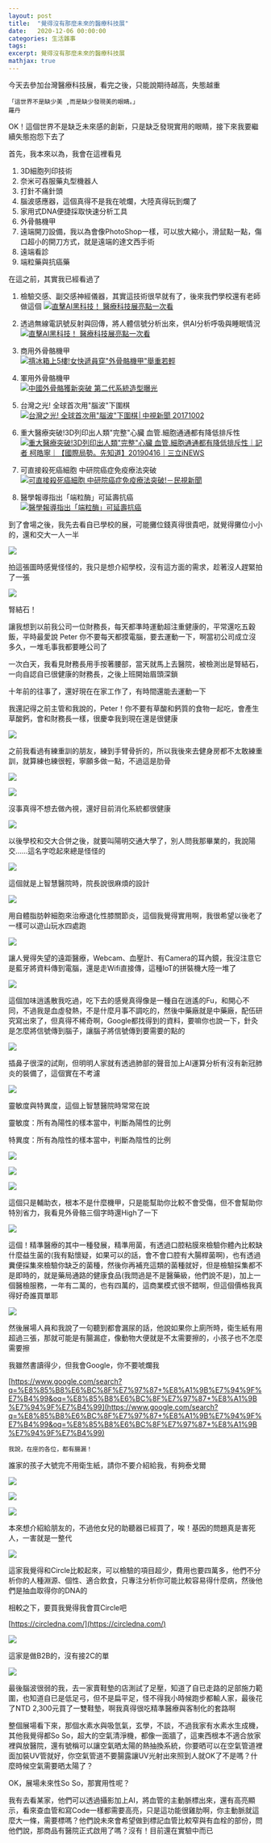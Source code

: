 ```yaml
---
layout: post
title:  "覺得沒有那麼未來的醫療科技展"
date:   2020-12-06 00:00:00
categories: 生活雜事
tags: 
excerpt: 覺得沒有那麼未來的醫療科技展
mathjax: true
---
```


今天去參加台灣醫療科技展，看完之後，只能說期待越高，失態越重

```
「這世界不是缺少美 ,而是缺少發現美的眼睛。」
羅丹
```

OK！這個世界不是缺乏未來感的創新，只是缺乏發現實用的眼睛，接下來我要繼續失態抱怨下去了

首先，我本來以為，我會在這裡看見
1. 3D細胞列印技術
2. 奈米可吞服藥丸型機器人
3. 打針不痛針頭
4. 腦波感應器，這個真得不是我在唬爛，大陸真得玩到爛了
5. 家用式DNA便捷採取快速分析工具
6. 外骨骼機甲
7. 遠端開刀設備，我以為會像PhotoShop一樣，可以放大縮小，滑鼠點一點，傷口超小的開刀方式，就是遠端的達文西手術
8. 遠端看診
9. 端粒藥與抗癌藥

在這之前，其實我已經看過了

1. 檢驗交感、副交感神經儀器，其實這技術很早就有了，後來我們學校還有老師做這個
[![直擊AI黑科技！ 醫療科技展亮點一次看](https://img.youtube.com/vi/5y0E0Tm0-Q4/0.jpg)](https://www.youtube.com/watch?v=5y0E0Tm0-Q4)

2. 透過無線電訊號反射與回傳，將人體信號分析出來，供AI分析呼吸與睡眠情況
[![直擊AI黑科技！ 醫療科技展亮點一次看](https://img.youtube.com/vi/CXy1byguvJY/0.jpg)](https://www.youtube.com/watch?v=CXy1byguvJY)

3. 商用外骨骼機甲              
[![揹冰箱上5樓!女快遞員穿"外骨骼機甲"舉重若輕](https://img.youtube.com/vi/L9ctStQKMb0/0.jpg)](https://www.youtube.com/watch?v=L9ctStQKMb0)

4. 軍用外骨骼機甲             
[![中國外骨骼獲新突破 第二代系統造型曝光](https://img.youtube.com/vi/YFvuT5fkv-s/0.jpg)](https://www.youtube.com/watch?v=YFvuT5fkv-s)

5. 台灣之光! 全球首次用"腦波"下圍棋             
[![台灣之光! 全球首次用"腦波"下圍棋│中視新聞 20171002](https://img.youtube.com/vi/l65klzx720E/0.jpg)](https://www.youtube.com/watch?v=l65klzx720E)

6. 重大醫療突破!3D列印出人類"完整"心臟 血管.細胞通通都有降低排斥性
[![重大醫療突破!3D列印出人類"完整"心臟 血管.細胞通通都有降低排斥性｜記者 柯皓寧｜【國際局勢。先知道】20190416｜三立iNEWS](https://img.youtube.com/vi/vP_cx8YigtY/0.jpg)](https://www.youtube.com/watch?v=vP_cx8YigtY)

7. 可直接殺死癌細胞 中研院癌症免疫療法突破
[![可直接殺死癌細胞 中研院癌症免疫療法突破!－民視新聞](https://img.youtube.com/vi/UX7-L9ri32o/0.jpg)](https://www.youtube.com/watch?v=UX7-L9ri32o)

8. 醫學報導指出「端粒酶」可延壽抗癌             
[![醫學報導指出「端粒酶」可延壽抗癌](https://img.youtube.com/vi/BTTJh1n6pCk/0.jpg)](https://www.youtube.com/watch?v=BTTJh1n6pCk)

到了會場之後，我先去看自已學校的展，可能攤位錢真得很貴吧，就覺得攤位小小的，還和交大一人一半

![](/blog/images/202012061706.jpg)

拍這張圖時感覺怪怪的，我只是想介紹學校，沒有這方面的需求，趁著沒人趕緊拍了一張

![](/blog/images/202012061707.jpg)

腎結石！

讓我想到以前我公司一位財務長，每天都準時運動超注重健康的，平常還吃五穀飯，平時最愛說 Peter 你不要每天都摸電腦，要去運動一下，啊當初公司成立沒多久，一堆毛事我都要睡公司了

一次白天，我看見財務長用手按著腰部，當天就馬上去醫院，被檢測出是腎結石，一向自認自已很健康的財務長，之後上班開始眉頭深鎖

十年前的往事了，還好現在在家工作了，有時間還能去運動一下

我還記得之前主管和我說的，Peter！你不要有草酸和鈣質的食物一起吃，會產生草酸鈣，會和財務長一樣，很慶幸我到現在還是很健康

![](/blog/images/202012061708.jpg)

之前我看過有練重訓的朋友，練到手臂骨折的，所以我後來去健身房都不太敢練重訓，就算練也練很輕，寧願多做一點，不過這是肋骨

![](/blog/images/202012061709.jpg)

![](/blog/images/202012061710.jpg)

沒事真得不想去做內視，還好目前消化系統都很健康

![](/blog/images/202012061711.jpg)

以後學校和交大合併之後，就要叫陽明交通大學了，別人問我那畢業的，我說陽交……這名字唸起來總是怪怪的

![](/blog/images/202012061712.jpg)

這個就是上智慧醫院時，院長說很麻煩的設計

![](/blog/images/202012061713.jpg)

用自體脂肪幹細胞來治療退化性膝關節炎，這個我覺得實用啊，我很希望以後老了一樣可以遊山玩水四處跑

![](/blog/images/202012061714.jpg)

讓人覺得失望的遠距醫療，Webcam、血壓計、有Camera的耳內鏡，我沒注意它是藍牙將資料傳到電腦，還是走Wifi直接傳，這種IoT的拼裝機大陸一堆了

![](/blog/images/202012061715.jpg)

這個加味逍遙散我吃過，吃下去的感覺真得像是一種自在逍遙的Fu，和開心不同，不過我是血虛發熱，不是什麼月事不調吃的，然後中藥廠就是中藥廠，配伍研究寫出來了，但真得不稀奇啊，Google都找得到的資料，要嘛你也說一下，針灸是怎麼將信號傳到腦子，讓腦子將信號傳到要需要的點的

![](/blog/images/202012061716.jpg)

插鼻子很深的試劑，但明明人家就有透過肺部的聲音加上AI運算分析有沒有新冠肺炎的裝備了，這個實在不考濾

![](/blog/images/202012061717.jpg)

靈敏度與特異度，這個上智慧醫院時常常在說

靈敏度：所有為陽性的樣本當中，判斷為陽性的比例

特異度：所有為陰性的樣本當中，判斷為陰性的比例

![](/blog/images/202012061718.jpg)

![](/blog/images/202012061719.jpg)

![](/blog/images/202012061720.jpg)

這個只是輔助衣，根本不是什麼機甲，只是能幫助你比較不會受傷，但不會幫助你特別省力，我看見外骨骼三個字時還High了一下

![](/blog/images/202012061721.jpg)

這個！精準醫療的其中一種發展，精準用菌，有透過口腔粘膜來檢驗你體內比較缺什麼益生菌的(我有點懷疑，如果可以的話，會不會口腔有大腸桿菌啊)，也有透過糞便採集來檢驗你缺乏的菌種，然後你再補充這類的菌種就好，但是檢驗採集都不是即時的，就是藥局通路的健康食品(我問過是不是醫藥級，他們說不是)，加上一個醫檢服務，一年有二萬的，也有四萬的，這商業模式很不錯啊，但這個價格我真得好奇誰買單耶

![](/blog/images/202012061722.jpg)

然後展場人員和我說了一句聽到都會漏尿的話，他說如果你上廁所時，衛生紙有用超過三張，那就可能是有腸漏症，像動物大便就是不太需要擦的，小孩子也不怎麼需要擦

我雖然書讀得少，但我會Google，你不要唬爛我

[https://www.google.com/search?q=%E8%85%B8%E6%BC%8F%E7%97%87+%E8%A1%9B%E7%94%9F%E7%B4%99&oq=%E8%85%B8%E6%BC%8F%E7%97%87+%E8%A1%9B%E7%94%9F%E7%B4%99](https://www.google.com/search?q=%E8%85%B8%E6%BC%8F%E7%97%87+%E8%A1%9B%E7%94%9F%E7%B4%99&oq=%E8%85%B8%E6%BC%8F%E7%97%87+%E8%A1%9B%E7%94%9F%E7%B4%99)

```
我說，在座的各位，都有腸漏！
```

誰家的孩子大號完不用衛生紙，請你不要介紹給我，有夠泰戈爾

![](/blog/images/202012061723.jpg)

![](/blog/images/202012061725.jpg)

![](/blog/images/202012061726.jpg)

本來想介紹給朋友的，不過他女兒的助聽器已經買了，唉！基因的問題真是害死人，一害就是一整代

![](/blog/images/202012061727.jpg)

這家我覺得和Circle比較起來，可以檢驗的項目超少，費用也要四萬多，他們不分析你的人種淵源、個性、適合飲食，只專注分析你可能比較容易得什麼病，然後他們是抽血取得你的DNA的

相較之下，要買我覺得我會買Circle吧

[https://circledna.com/](https://circledna.com/)

![](/blog/images/202012061728.jpg)

這家是做B2B的，沒有接2C的單

![](/blog/images/202012061727.jpg)

最後腦波很弱的我，去一家賣鞋墊的店測試了足壓，知道了自已走路的足部施力範圍，也知道自已是低足弓，但不是扁平足，怪不得我小時候跑步都輸人家，最後花了NTD 2,300元買了一雙鞋墊，啊我真得很吃精準醫療與客制化的套路啊

整個展場看下來，那個水素水與吸氫氣，玄學，不談，不過我家有水素水生成機，其他我覺得都So So，超大的空氣清淨機，都像一面牆了，這東西根本不適合放家裡與放醫院，還有號稱可以讓空氣晒太陽的熱抽換系統，你要晒可以在空氣管道裡面加裝UV管就好，你空氣管道不要腸露讓UV光射出來照到人就OK了不是嗎？什麼時候空氣需要晒太陽了？

OK，展場未來性So So，那實用性呢？

我有去看某家，他們可以透過攝影加上AI，將血管的主動脈標出來，還有高亮顯示，看來查血管和寫Code一樣都需要高亮，只是這功能很雞肋啊，你主動脈就這麼大一條，需要標嗎？他們說未來會希望做到標記血管比較窄與有血栓的部份，問他們說，那商品有醫院正式啟用了嗎？沒有！目前還在實驗中而已